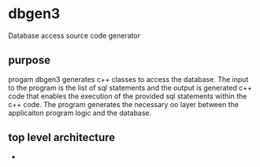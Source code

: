 # dbgen3

Database access source code generator

## purpose

progam dbgen3 generates c++ classes to access the database. The input to the program is the list of sql statements and the output is generated c++ code that enables the execution of the provided sql statements within the c++ code.
The program generates the necessary oo layer between the applicaiton program logic and the database.

## top level architecture

-
